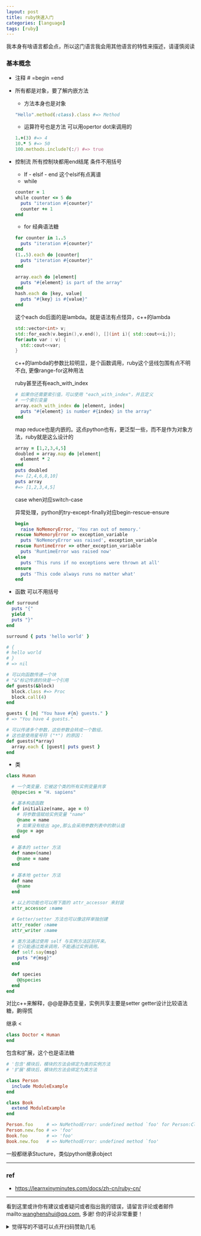 ```yaml
---
layout: post
title: ruby快速入门
categories: [language]
tags: [ruby]
---
```


我本身有啥语言都会点，所以这门语言我会用其他语言的特性来描述，请谨慎阅读

### 基本概念

- 注释 # =begin =end

- 所有都是对象，要了解内嵌方法

  - 方法本身也是对象

  ```ruby
  "Hello".method(:class).class #=> Method
  ```

  - 运算符号也是方法 可以用opertor dot来调用的

  ```ruby
  1.+(3) #=> 4
  10.* 5 #=> 50 
  100.methods.include?(:/) #=> true
  ```

  

- 控制流 所有控制块都用end结尾 条件不用括号

  - If - elsif - end 这个elsif有点离谱 
  - while

  ```ruby
  counter = 1
  while counter <= 5 do
    puts "iteration #{counter}"
    counter += 1
  end
  ```

  

  - for 经典语法糖

  ```ruby
  for counter in 1..5
    puts "iteration #{counter}"
  end
  (1..5).each do |counter|
    puts "iteration #{counter}"
  end
  
  array.each do |element|
    puts "#{element} is part of the array"
  end
  hash.each do |key, value|
    puts "#{key} is #{value}"
  end
  ```

  这个each do后面的是lambda。就是语法有点怪异，c++的lambda 

  ```c++
  std::vector<int> v;
  std::for_each(v.begin(),v.end(), [](int i){ std::cout<<i;});
  for(auto var : v) {
    std::cout<<var;
  }
  ```

  c++的lambda的参数比较明显，是个函数调用，ruby这个竖线包围有点不明不白, 更像range-for这种用法

  ruby甚至还有each_with_index

  ```ruby
  # 如果你还需要索引值，可以使用 "each_with_index"，并且定义
  # 一个索引变量
  array.each_with_index do |element, index|
    puts "#{element} is number #{index} in the array"
  end
  ```

  

  map reduce也是内嵌的。这点python也有，更泛型一些，而不是作为对象方法，ruby就是这么设计的

  ```ruby
  array = [1,2,3,4,5]
  doubled = array.map do |element|
    element * 2
  end
  puts doubled
  #=> [2,4,6,8,10]
  puts array
  #=> [1,2,3,4,5]
  ```

  case when对应switch-case

  异常处理，python的try-except-finally对应begin-rescue-ensure

  ```ruby
  begin
    raise NoMemoryError, 'You ran out of memory.'
  rescue NoMemoryError => exception_variable
    puts 'NoMemoryError was raised', exception_variable
  rescue RuntimeError => other_exception_variable
    puts 'RuntimeError was raised now'
  else
    puts 'This runs if no exceptions were thrown at all'
  ensure
    puts 'This code always runs no matter what'
  end
  ```

- 函数 可以不用括号

```ruby
def surround
  puts "{"
  yield
  puts "}"
end

surround { puts 'hello world' }

# {
# hello world
# }
# => nil

# 可以向函数传递一个块
# "&"标记传递的块是一个引用
def guests(&block)
  block.class #=> Proc
  block.call(4)
end

guests { |n| "You have #{n} guests." }
# => "You have 4 guests."

# 可以传递多个参数，这些参数会转成一个数组，
# 这也是使用星号符 ("*") 的原因：
def guests(*array)
  array.each { |guest| puts guest }
end
```



- 类

```ruby
class Human

  # 一个类变量，它被这个类的所有实例变量共享
  @@species = "H. sapiens"

  # 基本构造函数
  def initialize(name, age = 0)
    # 将参数值赋给实例变量 "name"
    @name = name
    # 如果没有给出 age,那么会采用参数列表中的默认值
    @age = age
  end

  # 基本的 setter 方法
  def name=(name)
    @name = name
  end

  # 基本地 getter 方法
  def name
    @name
  end

  # 以上的功能也可以用下面的 attr_accessor 来封装
  attr_accessor :name

  # Getter/setter 方法也可以像这样单独创建
  attr_reader :name
  attr_writer :name

  # 类方法通过使用 self 与实例方法区别开来。
  # 它只能通过类来调用，不能通过实例调用。
  def self.say(msg)
    puts "#{msg}"
  end

  def species
    @@species
  end
end
```

对比c++来解释，@@是静态变量，实例共享主要是setter getter设计比较语法糖，齁得慌

继承 <

```ruby
class Doctor < Human
end
```



包含和扩展，这个也是语法糖

```ruby
# '包含'模块后，模块的方法会绑定为类的实例方法
# '扩展'模块后，模块的方法会绑定为类方法

class Person
  include ModuleExample
end

class Book
  extend ModuleExample
end

Person.foo     # => NoMethodError: undefined method `foo' for Person:Class
Person.new.foo # => 'foo'
Book.foo       # => 'foo'
Book.new.foo   # => NoMethodError: undefined method `foo'
```





一般都继承Stucture，类似python继承object

---

### ref

- https://learnxinyminutes.com/docs/zh-cn/ruby-cn/


---

看到这里或许你有建议或者疑问或者指出我的错误，请留言评论或者邮件mailto:wanghenshui@qq.com, 多谢!  你的评论非常重要！
<details>
<summary>觉得写的不错可以点开扫码赞助几毛</summary>
<img src="https://wanghenshui.github.io/assets/wepay.png" alt="微信转账">
</details>